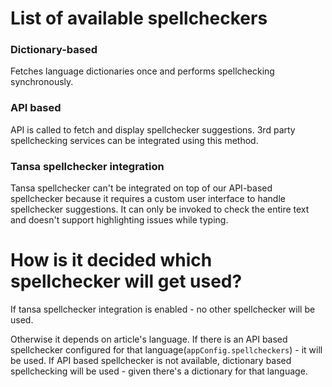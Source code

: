 # List of available spellcheckers

### Dictionary-based

Fetches language dictionaries once and performs spellchecking synchronously.

### API based

API is called to fetch and display spellchecker suggestions. 3rd party spellchecking services can be integrated using this method.

### Tansa spellchecker integration

Tansa spellchecker can't be integrated on top of our API-based spellchecker because it requires a custom user interface to handle spellchecker suggestions. It can only be invoked to check the entire text and doesn't support highlighting issues while typing.

# How is it decided which spellchecker will get used?

If tansa spellchecker integration is enabled - no other spellchecker will be used.

Otherwise it depends on article's language. If there is an API based spellchecker configured for that language(`appConfig.spellcheckers`) - it will be used. If API based spellchecker is not available, dictionary based spellchecking will be used - given there's a dictionary for that language.